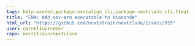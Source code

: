 ```yaml
---
tags: help-wanted,package-nextalign_cli,package-nextclade_cli,tfeat
title: "ENH: Add osx-arm executable to bioconda"
html_url: "https://github.com/nextstrain/nextclade/issues/955"
user: corneliusroemer
repo: nextstrain/nextclade
---
```


